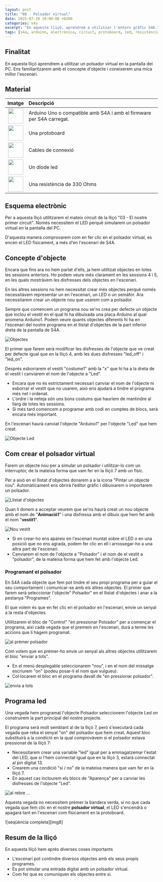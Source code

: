 ```yaml
---
layout: post
title: "08 - Polsador virtual"
date: 2025-07-20 10:00:00 +0200
categories: s4a
excerpt: "En aquesta lliçó, aprendrem a utilitzar l'entorn gràfic S4A."
tags: [s4a, arduino, electrònica, circuit, protoboard, led, resistència, potenciòmetre]
---
```


[img1]: /assets/imatges/s4a/s4a_08_01.png "Objectes"
[img2]: /assets/imatges/s4a/s4a_08_02.png "Objecte Led"
[img3]: /assets/imatges/s4a/s4a_08_03.png "Llistat d'objectes"
[img4]: /assets/imatges/s4a/s4a_08_04.png "Nou vestit"
[img5]: /assets/imatges/s4a/s4a_08_05.png "al prèmer polsador"
[img6]: /assets/imatges/s4a/s4a_08_06.png "envia a tots"
[img7]: /assets/imatges/s4a/s4a_08_07.png "al rebre ..."

## Finalitat

En aquesta lliçó aprendrem a utilitzar un polsador virtual en la
pantalla del PC. Ens familiaritzarem amb el concepte d'objecte i
coneixerem una mica millor l'escenari.

## Material

|                               Imatge                               | Descripció                                                           |
| :----------------------------------------------------------------: | :------------------------------------------------------------------- |
|   <img src="/assets/imatges/mat/mat_unor3.png" width="50" height="50">    | Arduino Uno o compatible amb S4A i amb el firmware per S4A carregat. |
| <img src="/assets/imatges/mat/mat_protoboard.png" width="50" height="50"> | Una protoboard                                                       |
|   <img src="/assets/imatges/mat/mat_dupont.png" width="50" height="50">   | Cables de connexió                                                   |
|    <img src="/assets/imatges/mat/mat_led.png" width="50" height="50">     | Un díode led                                                         |
|  <img src="/assets/imatges/mat/mat_resis330.png" width="50" height="50">  | Una resistència de 330 Ohms                                          |

## Esquema electrònic

Per a aquesta lliçó utilitzarem el mateix circuit de la lliçó "03 - El
nostre primer circuit". Només necessitem el LED perquè simularem un
polsador virtual en la pantalla del PC.

D'aquesta manera comprovarem com en fer clic en el polsador virtual, es
encen el LED físicament, a més d'en l'escenari de S4A.

## Concepte d'objecte

Encara que fins ara no hem parlat d'ells, ja hem utilitzat objectes en
totes les sessions anteriors. Ho podem veure més clarament en les
sessions 4 i 5, en les quals mostràvem les disfresses dels objectes en
l'escenari.

En les altres sessions no hem necessitat crear més objectes perquè només
necessitàvem representar un en l'escenari, un LED o un semàfor. Ara
necessitarem crear un objecte nou que usarem com a polsador.

Sempre que comencem un programa nou se'ns crea per defecte un objecte
que inclou el vestit en el qual hi ha dibuixada una placa Arduino al
qual anomena Arduino1. Podem veure quants objectes diferents hi ha en
l'escenari del nostre programa en el llistat d'objectes de la part
inferior dreta de la pantalla de S4A.

![Objectes][img1]

El primer que farem serà modificar les disfresses de l'objecte que ve
creat per defecte igual que en la lliçó 4, amb les dues disfresses
"led_off" i "led_on".

Després esborrarem el vestit "costume1" amb la "x" que hi ha a la
dreta de el vestit i canviarem el nom de l'objecte a "Led".

- Encara que no és estrictament necessari canviar el nom de l'objecte ni esborrar el vestit que no usarem, això ens ajudarà a tindre el programa més net i ordenat.
- L'ordre i la neteja són uns bons costums que hauríem de mantindre al llarg de totes les sessions.
- Si més tard comencem a programar amb codi en comptes de blocs, serà encara més important.

En l'escenari haurà canviat l'objecte "Arduino1" per l'objecte "Led"
que hem creat.

![Objecte Led][img2]

## Com crear el polsador virtual

Farem un objecte nou per a simular un polsador i utilitzar-lo com un
interruptor, de la mateixa forma que vam fer en la lliçó 7 amb un físic.

Per a això en el llistat d'objectes donarem a a la icona "Pintar un
objecte nou". Automàticament ens obrirà l'editor gràfic i dibuixarem o
importarem un polsador.

![Llistat d'objectes][img3]

Quan li donem a acceptar veurem que se'ns haurà creat un nou objecte
amb el nom de "**Animació1**" i una disfressa amb el dibuix que hem fet
amb el nom "**vestit1**".

![Nou vestit][img4]

- Si en crear-ho ens apareix en l'escenari muntat sobre el LED o en una posició que no ens agrada, podem fer clic en ell i arrossegar-ho a una altra part de l'escenari.
- Canviarem el nom de l'objecte a "Polsador" i el nom de el vestit a "polsador", de la mateixa forma que hem fet amb l'objecte Led.

### Programant el polsador

En S4A cada objecte que fem pot tindre el seu propi programa per a guiar
el seu comportament i comunicar-se amb els altres objectes. El primer
que farem serà seleccionar l'objecte" Polsador" en el llistat
d'objectes i anar a la pestanya "Programes".

El que volem és que en fer clic en el polsador en l'escenari, envie un
senyal a la resta d'objectes.

Utilitzarem el bloc de "Control" "en pressionar Polsador" per a començar
el programa, així cada vegada que el premem en l'escenari, durà a terme
les accions que li hàgem programat.

![al prèmer polsador][img5]

Com volem que en prémer-ho envie un senyal als altres objectes
utilitzarem el bloc "enviar a tots".

- En el menú desplegable seleccionarem "nou", i en el nom del missatge escriurem "on" (podeu posar-li el nom que vulgueu).
- Col·locarem el bloc en el programa davall de "en pressionar polsador".

![envia a tots][img6]

## Programa led

Una vegada hem programat l'objecte Polsador seleccionem l'objecte Led
on construirem la part principal del nostre projecte.

El programa serà molt semblant al de la lliçó 7, però s'executarà cada
vegada que reba el senyal "on" del polsador que hem creat. Aquest bloc
substituirà a la condició en la qual comprovàvem si el polsador estava
pressionat de la lliçó 7:

- Necessitarem crear una variable "led" igual per a emmagatzemar l'estat del LED, que si l'hem connectat igual que en la lliçó 3, estarà connectat al pin digital 13.
- Crearem una condició "si / no" de la mateixa manera que vam fer en la lliçó 7.
- En aquest cas inclourem els blocs de "Aparença" per a canviar les disfresses de l'objecte "Led".

![al rebre ...][img7]

Aquesta vegada no necessitem prémer la bandera verda, si no que cada
vegada que fem clic en el nostre **polsador virtual**, el LED
s'encendrà o apagarà tant en l'escenari com físicament en la
protoboard.

![seqüència completa][img8]

## Resum de la lliçó

En aquesta lliçó hem aprés diverses coses importants

- L'escenari pot contindre diversos objectes amb els seus propis programes.
- Es pot simular una entrada digital amb un polsador virtual.
- Com fer que es comuniquen els objectes entre si.

